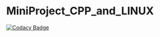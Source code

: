 # MiniProject_CPP_and_LINUX

[![Codacy Badge](https://api.codacy.com/project/badge/Grade/d2a12fc984034719a52d2624563d0fd0)](https://app.codacy.com/gh/99002460/MiniProject_CPP_and_LINUX?utm_source=github.com&utm_medium=referral&utm_content=99002460/MiniProject_CPP_and_LINUX&utm_campaign=Badge_Grade)